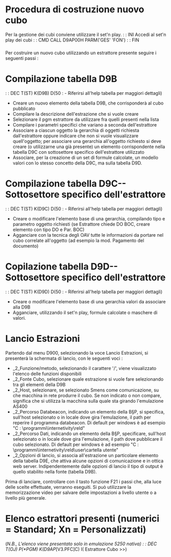# Procedura di costruzione nuovo cubo
Per la gestione dei cubi conviene utilizzare il set'n play.
 :  : INI Accedi al set'n play dei cubi
 :  : CMD CALL D9AP00H PARM('GES' 'FON')
 :  : FIN
###
Per costruire un nuovo cubo utilizzando un estrattore presente seguire i seguenti passi : 

# Compilazione tabella D9B
 :  : DEC T(ST) K(D9B)   D(50 : - Riferirsi all'help tabella per maggiori dettagli)
 * Creare un nuovo elemento della tabella D9B, che corrisponderà al cubo pubblicato
 * Compilare la descrizione dell'estrazione che si vuole creare
 * Selezionare il pgm estrattore da utilizzare fra quelli presenti nella lista
 * Compilare i parametri specifici che variano a seconda dell'estrattore
 * Associare a ciascun oggetto la gerarchia di oggetti richiesta dall'estrattore oppure indicare che non si vuole visualizzare quell'oggetto; per associare una gerarchia all'oggetto richiesto si deve creare (o utilizzarne una già presente) un elemento corrispondente nella tabella D9C con sottosettore specifico dell'estrattore utilizzato
 * Associare, per la creazione di un set di formule calcolate, un modello valori con lo stesso concetto della D9C, ma sulla tabella D9D.

# Compilazione tabella D9C-- Sottosettore specifico dell'estrattore
 :  : DEC T(ST) K(D9C)   D(50 : - Riferirsi all'help tabella per maggiori dettagli)
 - Creare o modificare l'elemento base di una gerarchia, compilando tipo e parametro oggetto richiesti (se Estrattore chiede DO BOC, creare elemento con tipo DO e Par. BOC)
 - Agganciare con la tecnica degli OAV tutte le informazioni da portare nel cubo correlate all'oggetto (ad esempio la mod. Pagamento del documento)

# Copilazione tabella D9D-- Sottosettore specifico dell'estrattore
 :  : DEC T(ST) K(D9D)   D(50 : - Riferirsi all'help tabella per maggiori dettagli)
 * Creare o modificare l'elemento base di una gerarchia valori da associare alla D9B
 * Agganciare, utilizzando il set'n play, formule calcolate o maschere di valori.

# Lancio Estrazioni
Partendo dal menu D900, selezionando la voce Lancio Estrazioni, si presenterà la schermata di lancio, con le seguenti voci : 
 * _2_Funzione/metodo,  selezionando il carattere '/', viene visualizzato l'elenco delle funzioni disponibili
 * _2_Fonte Cubo,  selezionare quale estrazione si vuole fare selezionando tra gli elementi della D9B
 * _2_Host,  selezionare, se selezionato Smens come comunicazione, su che macchina in rete produrre il cubo. Se non indicato o non compare, significa che si utilizza la macchina sulla quale sta girando l'emulazione AS400
 * _2_Percorso Databeacon,  indicando un elemento della B§P, si specifica, sull'host selezionato o in locale dove gira l'emulazione, il path per reperire il programma databeacon. Di default per windows è ad esempio "C : \programmi\internetivity\reld"
 * _2_Percorso Dati,  indicando un elemento della B§P, specificare, sull'host selezionato o in locale dove gira l'emulazione, il path dove pubblicare il cubo selezionato. Di default per windows è ad esempio "C : \programmi\internetivity\reld\user\cartella utente"
 * _2_Opzioni di lancio,  si associa all'estrazione un particolare elemento della tabella D9E, che attiva alcune opzioni di comunicazione e in ottica web server. Indipendentemente dalle opzioni di lancio il tipo di output è quello stabilito nella fonte (tabella D9B).

Prima di lanciare, controllare con il tasto funzione F21 i passi che, alla luce delle scelte effettuate, verranno eseguiti. Si può utilizzare la memorizzazione video per salvare delle impostazioni a livello utente o a livello più generale.

# Elenco estrattori presenti (numerici = Standard; Xn = Personalizzati)
(_N.B., L'elenco viene presentato solo in emulazione 5250 nativa)
 :  : DEC T(OJ) P(*PGM) K(D9AP_[V3.PFC]C) I( Estrattore Cubo >>)
